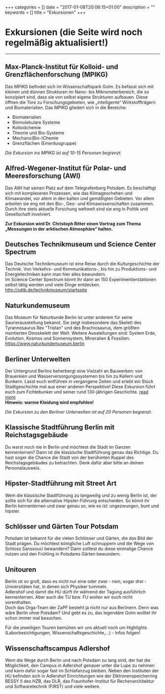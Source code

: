 +++
categories = []
date = "2017-01-08T20:06:15+01:00"
description = ""
keywords = []
title = "Exkursionen"
+++
# Exkursionen (die Seite wird noch regelmäßig aktualisiert!)
---
## Max-Planck-Institut für Kolloid- und Grenzflächenforschung (MPIKG)
Das MPIKG befindet sich im Wissenschaftspark Golm. Es befasst sich mit kleinen und dünnen Strukturen im Nano- bis Mikrometerbereich, die so konzipiert sind, dass sie von selbst eigene Strukturen aufbauen. Diese öffnen die Tore zu Forschungsgebieten, wie „intelligente“ Wirkstoffträgern und Biomaterialien.
Das MPIKG gliedert sich in die Bereiche:

* Biomaterialien
* Biomolekulare Systeme
* Kolloidchemie
* Theorie und Bio-Systeme
* Mechano(Bio-)Chemie
* Grenzflächen (Emeritusgruppe)

_Die Exkursion ins MPIKG ist auf 10-15 Personen begrenzt._

## Alfred-Wegener-Institut für Polar- und Meeresforschung (AWI)
Das AWI hat seinen Platz auf dem Telegrafenberg Potsdam. Es beschäftigt sich mit komplexeren Prozessen, wie das Klimageschehen und Klimawandel, vor allem in den kalten und gemäßigten Gebieten. Vor allem arbeiten sie eng mit den Bio-, Geo- und Klimawissenschaften zusammen. Durch ihre stets aktuelle Forschung weltweit sind sie eng in Politik und Gesellschaft involviert.

__Zur Exkursion wird Dr. Christoph Ritter einen Vortrag zum Thema „Messungen in der arktischen Atmosphäre“ halten.__

## Deutsches Technikmuseum und Science Center Spectrum
Das Deutsche Technikmuseum ist eine Reise durch die Kulturgeschichte der Technik. Von Verkehrs- und Kommunikations-, bis hin zu Produktions- und Energietechniken kann man hier alles bewundern.  
Im Science Center Spectrum könnt ihr dann an 150 Experimentierstationen selbst tätig werden und viele Dinge entdecken.  
http://sdtb.de/technikmuseum/startseite

## Naturkundemuseum
Das Museum für Naturkunde Berlin ist unter anderem für seine Saurierausstellung bekannt. Sie zeigt insbesondere das Skelett des Tyrannosaurus Rex "Tristan" und des Brachiosaurus, dem größten montierten Dinoskelett der Welt. Weitere Ausstellungen sind: System Erde, Evolution, Kosmos und Sonnensystem, Mineralien & Fossilien.  
https://www.naturkundemuseum.berlin

## Berliner Unterwelten
Der Untergrund Berlins beherbergt eine Vielzahl an Bauwerken: von Brauereien und Wasserversorgungssystemen bis hin zu Kellern und Bunkern. Lasst euch entführen in vergangene Zeiten und erlebt ein Stück Stadtgeschichte mal aus einer anderen Perspektive! Diese Exkursion führt euch zum Fichtebunker und seiner rund 130-jährigen Geschichte. [read more](http://berliner-unterwelten.de/tour-f.329.0.html)  
__Hinweis: warme Kleidung wird empfohlen!__

_Die Exkursion zu den Berliner Unterwelten ist auf 20 Personen begrenzt._

## Klassische Stadtführung Berlin mit Reichstagsgebäude
Du warst noch nie in Berlin und möchtest die Stadt im Ganzen kennenlernen? Dann ist die klassische Stadtführung genau das Richtige. Du hast soger die Chance die Stadt von der berühmten Kuppel des Reichstagsgebäudes zu betrachten. Denk dafür aber bitte an deinen Personalausweis.

## Hipster-Stadtführung mit Street Art
Wem die klassische Stadtführung zu langweilig und zu wenig Berlin ist, der sollte sich für die alternative Hipster-Führung entscheiden. So könnt ihr Berlin kennenlernen und zwar genau so, wie es ist: ungezwungen, bunt und hipster.

## Schlösser und Gärten Tour Potsdam
Potsdam ist bekannt für die vielen Schlösser und Gärten, die das Bild der Stadt prägen. Du möchtest königliche Luft schnuppern und die Wege von Schloss Sanssouci bewandern? Dann solltest du diese einmalige Chance nutzen und den Frühling in Potsdams Gärten bewundern.

## Unitouren
Berlin ist so groß, dass es nicht nur eine oder zwei - nein, sogar drei - Universitäten hat, in denen sich Physiker tummeln.  
Adlershof und damit die HU dürft ihr während der Tagung ausführlich kennenlernen. Aber auch die TU bzw. FU wollen wir euch nicht vorenthalten.  
Doch das Orga-Team der ZaPF besteht ja nicht nur aus Berlinern. Denn was wäre Berlin ohne Potsdam? Und gebt es zu, das legendäre Golm wolltet ihr schon immer mal besuchen.

Für die jeweiligen Touren bemühen wir uns aktuell noch um Highlights (Laborbesichtigungen, Wissenschaftsgeschichte,...) - Infos folgen!

## Wissenschaftscampus Adlershof
Wem die Wege durch Berlin und nach Potsdam zu lang sind, der hat die Möglichkeit, den Campus in Adlershof genauer unter die Lupe zu nehmen und kann dafür sogar fast im Schlafanzug bleiben. Neben den Instituten der HU befinden sich in Adlershof Einrichtungen wie der Elktronenspeicherring BESSY II des HZB, das DLR, das Fraunhofer-Institut für Rechenarchitektur und Softwaretechnik (FIRST) und viele weitere.
